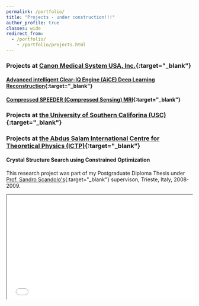 ```yaml
---
permalink: /portfolio/
title: "Projects - under construction!!!"
author_profile: true
classes: wide
redirect_from:
  - /portfolio/
    - /portfolio/projects.html
---
```


### Projects at [Canon Medical System USA, Inc.](https://us.medical.canon/){:target="_blank"} 

#### [Advanced intelligent Clear-IQ Engine (AiCE) Deep Learning Reconstruction](https://us.medical.canon/products/magnetic-resonance/aice/){:target="_blank"}

#### [Compressed SPEEDER (Compressed Sensing) MRI](https://us.medical.canon/products/magnetic-resonance/technology/compressed-speeder/){:target="_blank"}

### Projects at [the University of Southern Califorina (USC)](https://www.usc.edu/){:target="_blank"}

### Projects at [the Abdus Salam International Centre for Theoretical Physics (ICTP)](https://www.ictp.it/){:target="_blank"}

#### Crystal Structure Search using Constrained Optimization

This research project was part of my Postgraduate Diploma Thesis under [Prof. Sandro Scandolo's](https://www.ictp.it/phonebook/person?id=2464){:target="_blank"} supervison, Trieste, Italy, 2008-2009.

<center>
<div class="container">
<iframe class="responsive-iframe"
src="/files/htmls/IctpThesis.html" width="672" height="400" allowfullscreen></iframe>
</div>
</center>


<style>
.container {
  position: relative;
  overflow: hidden;
  width: 100%;
  padding-top: 56.25%; /* 16:9 Aspect Ratio (divide 9 by 16 = 0.5625) */
}

/* Then style the iframe to fit in the container div with full height and width */
.responsive-iframe {
  position: absolute;
  top: 0;
  left: 0;
  bottom: 0;
  right: 0;
  width: 100%;
  height: 100%;
}
<style>
